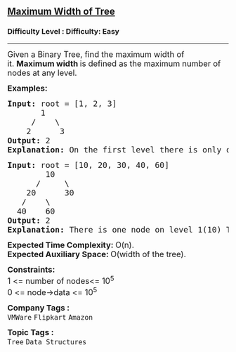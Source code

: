 <h2><a href="https://www.geeksforgeeks.org/problems/maximum-width-of-tree/1?page=2&category=Tree,Binary%20Search%20Tree,Segment-Tree,AVL-Tree&difficulty=Basic,Easy&sortBy=submissions">Maximum Width of Tree</a></h2><h3>Difficulty Level : Difficulty: Easy</h3><hr><div class="problems_problem_content__Xm_eO"><p><span style="font-size: 18px;">Given a Binary Tree, find the maximum width of it.&nbsp;<strong>Maximum width </strong>is defined as the maximum number of nodes at any level.<br></span></p>
<p><span style="font-size: 18px;"><strong>Examples:</strong></span></p>
<pre><span style="font-size: 18px;"><strong>Input:</strong> root = [1, 2, 3]
<strong>&nbsp;&nbsp;&nbsp;</strong>&nbsp;&nbsp;&nbsp;&nbsp;1
 &nbsp;&nbsp;&nbsp; /&nbsp;&nbsp;&nbsp;&nbsp;\
 &nbsp; &nbsp;2&nbsp; &nbsp; &nbsp;&nbsp;3
<strong>Output: </strong>2
<strong>Explanation: </strong>On the first level there is only one node 1. On the second level there are two nodes 2, 3 clearly it is the maximum number of nodes at any level</span>
</pre>
<pre><span style="font-size: 18px;"><strong>Input:</strong> root = [10, 20, 30, 40, 60]
&nbsp;&nbsp;&nbsp;&nbsp;&nbsp;&nbsp;&nbsp; 10
 &nbsp;&nbsp;&nbsp;&nbsp; /&nbsp;&nbsp;&nbsp;&nbsp; \
&nbsp;&nbsp;&nbsp;&nbsp;20&nbsp;&nbsp;&nbsp;&nbsp;&nbsp; 30
 &nbsp; /&nbsp;&nbsp;&nbsp;&nbsp;\
 &nbsp;40&nbsp;&nbsp;&nbsp; 60
<strong>Output: </strong>2<br></span><span style="font-size: 18px;"><strong>Explanation: </strong>There is one node on level 1(10) There is two node on level 2(20, 30) There is two node on level 3(40, 60) Hence the answer is 2</span>
</pre>
<p><span style="font-size: 18px;"><strong>Expected Time Complexity:&nbsp;</strong>O(n).<br><strong>Expected Auxiliary Space:&nbsp;</strong>O(width of the tree).</span></p>
<p><span style="font-size: 18px;"><strong>Constraints:</strong><br>1 &lt;= number of nodes&lt;= 10<sup>5</sup><br>0 &lt;= node-&gt;data &lt;= 10<sup>5</sup></span></p></div><p><span style=font-size:18px><strong>Company Tags : </strong><br><code>VMWare</code>&nbsp;<code>Flipkart</code>&nbsp;<code>Amazon</code>&nbsp;<br><p><span style=font-size:18px><strong>Topic Tags : </strong><br><code>Tree</code>&nbsp;<code>Data Structures</code>&nbsp;
